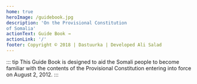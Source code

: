 ```yaml
---
home: true
heroImage: /guidebook.jpg
description: 'On the Provisional Constitution
of Somalia'
actionText: Guide Book →
actionLink: '/'
footer: Copyright © 2018 | Dastuurka | Developed Ali Salad
---
```

::: tip
This Guide Book is designed to aid the Somali people to become familiar
with the contents of the Provisional Constitution entering into force on
August 2, 2012.
:::




